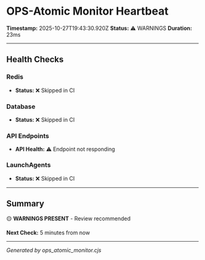 # OPS-Atomic Monitor Heartbeat

**Timestamp:** 2025-10-27T19:43:30.920Z
**Status:** ⚠️  WARNINGS
**Duration:** 23ms

---

## Health Checks

### Redis

- **Status:** ❌ Skipped in CI

### Database

- **Status:** ❌ Skipped in CI

### API Endpoints

- **API Health:** ⚠️ Endpoint not responding

### LaunchAgents

- **Status:** ❌ Skipped in CI

---

## Summary

🟡 **WARNINGS PRESENT** - Review recommended

**Next Check:** 5 minutes from now

---

*Generated by ops_atomic_monitor.cjs*
